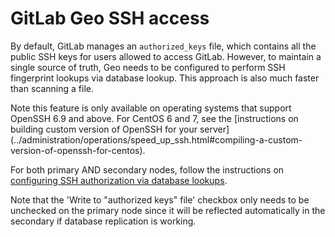 # GitLab Geo SSH access

By default, GitLab manages an `authorized_keys` file, which contains all the
public SSH keys for users allowed to access GitLab. However, to maintain a
single source of truth, Geo needs to be configured to perform SSH fingerprint
lookups via database lookup. This approach is also much faster than scanning a
file.

Note this feature is only available on operating systems that support OpenSSH
6.9 and above. For CentOS 6 and 7, see the [instructions on building custom
version of OpenSSH for your server]
(../administration/operations/speed_up_ssh.html#compiling-a-custom-version-of-openssh-for-centos).

For both primary AND secondary nodes, follow the instructions on [configuring
SSH authorization via database
lookups](../administration/operations/speed_up_ssh.html).

Note that the 'Write to "authorized keys" file' checkbox only needs
to be unchecked on the primary node since it will be reflected automatically
in the secondary if database replication is working.
